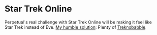 # Star Trek Online

Perpetual's real challenge with Star Trek Online will be making it feel like Star Trek instead of Eve. [My humble solution](../index.php/2007/01/06/star-trek-online-pre-alpha-journal/): Plenty of [Treknobabble](http://en.wikipedia.org/wiki/Treknobabble).
